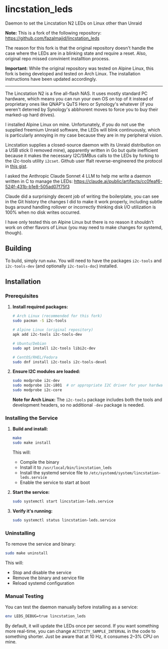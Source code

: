 # lincstation_leds
Daemon to set the Lincstation N2 LEDs on Linux other than Unraid

**Note:** This is a fork of the following repository: https://github.com/fazalmajid/lincstation_leds

The reason for this fork is that the original repository doesn't handle the case where the LEDs are in a blinking state and require a reset. Also, original repo missed convinient installtion process.

**Important:** While the original repository was tested on Alpine Linux, this fork is being developed and tested on Arch Linux. The installation instructions have been updated accordingly.

---

The Lincstation N2 is a fine all-flash NAS. It uses mostly standard PC
hardware, which means you can run your own OS on top of it instead of
proprietary ones like QNAP's QuTS Hero or Synology's whatever (if you weren't
deterred by Synology's abbhorent moves to force you to buy their marked-up
hard drives).

I installed Alpine Linux on mine. Unfortunately, if you do not use the
supplied freemium Unraid software, the LEDs will blink continuously, which is
particularly annoying in my case because they are in my peripheral vision.

Lincstation supplies a closed-source daemon with its Unraid distribution on a
USB stick (I removed mine), apparently written in Go but quite inefficient
because it makes the necessary I2C/SMBus calls to the LEDs by forking to the
i2c-tools utility `i2cset`. Github user ffalt reverse-engineered the protocol
in [this gist](https://gist.github.com/ffalt/984aa3644a90d4230eaf5b129aaf1eeb).

I asked the Anthropic Claude Sonnet 4 LLM to help me write a daemon written in
C to manage the LEDs:
https://claude.ai/public/artifacts/cc0feaf6-524f-431b-b1e8-505ad07f75f3

Claude did a surprisingly decent job of writing the boilerplate, you can see
in the Git history the changes I did to make it work properly, including
subtle bugs around handling rollover or incorrectly thinking disk I/O
utilization is 100% when no disk writes occurred.

I have only tested this on Alpine Linux but there is no reason it shouldn't
work on other flavors of Linux (you may need to make changes for systemd,
though).

## Building

To build, simply run `make`. You will need to have the packages `i2c-tools`
and `i2c-tools-dev` (and optionally `i2c-tools-doc`) installed.

## Installation

### Prerequisites

1. **Install required packages:**
   ```bash
   # Arch Linux (recommended for this fork)
   sudo pacman -S i2c-tools
   
   # Alpine Linux (original repository)
   apk add i2c-tools i2c-tools-dev
   
   # Ubuntu/Debian
   sudo apt install i2c-tools libi2c-dev
   
   # CentOS/RHEL/Fedora
   sudo dnf install i2c-tools i2c-tools-devel
   ```

2. **Ensure I2C modules are loaded:**
   ```bash
   sudo modprobe i2c-dev
   sudo modprobe i2c-i801  # or appropriate I2C driver for your hardware
   sudo modprobe i2c-core
   ```

   **Note for Arch Linux:** The `i2c-tools` package includes both the tools and development headers, so no additional `-dev` package is needed.

### Installing the Service

1. **Build and install:**
   ```bash
   make
   sudo make install
   ```

   This will:
   - Compile the binary
   - Install it to `/usr/local/bin/lincstation_leds`
   - Install the systemd service file to `/etc/systemd/system/lincstation-leds.service`
   - Enable the service to start at boot

2. **Start the service:**
   ```bash
   sudo systemctl start lincstation-leds.service
   ```

3. **Verify it's running:**
   ```bash
   sudo systemctl status lincstation-leds.service
   ```

### Uninstalling

To remove the service and binary:
```bash
sudo make uninstall
```

This will:
- Stop and disable the service
- Remove the binary and service file
- Reload systemd configuration

### Manual Testing

You can test the daemon manually before installing as a service:

```bash
env LEDS_DEBUG=true lincstation_leds
```

By default, it will update the LEDs once per second. If you want something
more real-time, you can change `ACTIVITY_SAMPLE_INTERVAL` in the code to
something shorter. Just be aware that at 10 Hz, it consumes 2–3% CPU on mine.
